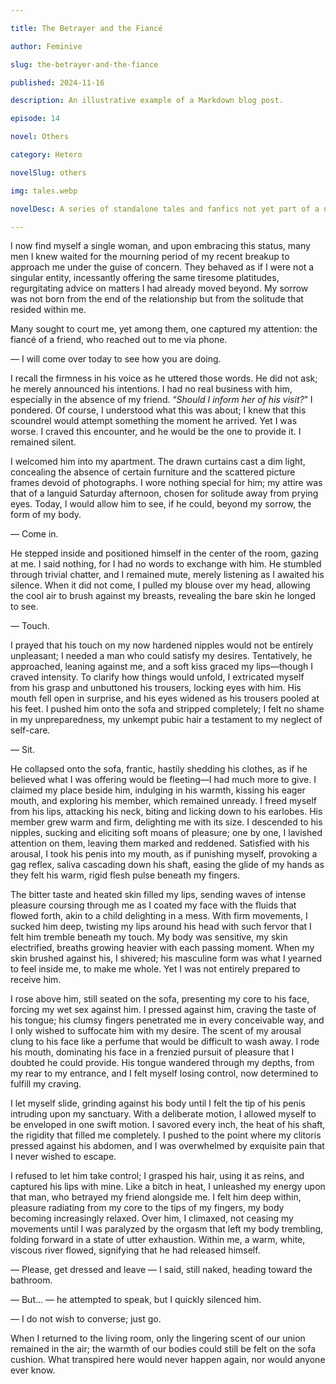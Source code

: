 ```yaml
---

title: The Betrayer and the Fiancé

author: Feminive

slug: the-betrayer-and-the-fiance

published: 2024-11-16

description: An illustrative example of a Markdown blog post.

episode: 14

novel: Others

category: Hetero

novelSlug: others

img: tales.webp

novelDesc: A series of standalone tales and fanfics not yet part of a novel.

---
```


I now find myself a single woman, and upon embracing this status, many men I knew waited for the mourning period of my recent breakup to approach me under the guise of concern. They behaved as if I were not a singular entity, incessantly offering the same tiresome platitudes, regurgitating advice on matters I had already moved beyond. My sorrow was not born from the end of the relationship but from the solitude that resided within me.

Many sought to court me, yet among them, one captured my attention: the fiancé of a friend, who reached out to me via phone.

— I will come over today to see how you are doing.

I recall the firmness in his voice as he uttered those words. He did not ask; he merely announced his intentions. I had no real business with him, especially in the absence of my friend. “_Should I inform her of his visit?_” I pondered. Of course, I understood what this was about; I knew that this scoundrel would attempt something the moment he arrived. Yet I was worse. I craved this encounter, and he would be the one to provide it. I remained silent.

I welcomed him into my apartment. The drawn curtains cast a dim light, concealing the absence of certain furniture and the scattered picture frames devoid of photographs. I wore nothing special for him; my attire was that of a languid Saturday afternoon, chosen for solitude away from prying eyes. Today, I would allow him to see, if he could, beyond my sorrow, the form of my body.

— Come in.

He stepped inside and positioned himself in the center of the room, gazing at me. I said nothing, for I had no words to exchange with him. He stumbled through trivial chatter, and I remained mute, merely listening as I awaited his silence. When it did not come, I pulled my blouse over my head, allowing the cool air to brush against my breasts, revealing the bare skin he longed to see.

— Touch.

I prayed that his touch on my now hardened nipples would not be entirely unpleasant; I needed a man who could satisfy my desires. Tentatively, he approached, leaning against me, and a soft kiss graced my lips—though I craved intensity. To clarify how things would unfold, I extricated myself from his grasp and unbuttoned his trousers, locking eyes with him. His mouth fell open in surprise, and his eyes widened as his trousers pooled at his feet. I pushed him onto the sofa and stripped completely; I felt no shame in my unpreparedness, my unkempt pubic hair a testament to my neglect of self-care.

— Sit.

He collapsed onto the sofa, frantic, hastily shedding his clothes, as if he believed what I was offering would be fleeting—I had much more to give. I claimed my place beside him, indulging in his warmth, kissing his eager mouth, and exploring his member, which remained unready. I freed myself from his lips, attacking his neck, biting and licking down to his earlobes. His member grew warm and firm, delighting me with its size. I descended to his nipples, sucking and eliciting soft moans of pleasure; one by one, I lavished attention on them, leaving them marked and reddened. Satisfied with his arousal, I took his penis into my mouth, as if punishing myself, provoking a gag reflex, saliva cascading down his shaft, easing the glide of my hands as they felt his warm, rigid flesh pulse beneath my fingers.

The bitter taste and heated skin filled my lips, sending waves of intense pleasure coursing through me as I coated my face with the fluids that flowed forth, akin to a child delighting in a mess. With firm movements, I sucked him deep, twisting my lips around his head with such fervor that I felt him tremble beneath my touch. My body was sensitive, my skin electrified, breaths growing heavier with each passing moment. When my skin brushed against his, I shivered; his masculine form was what I yearned to feel inside me, to make me whole. Yet I was not entirely prepared to receive him.

I rose above him, still seated on the sofa, presenting my core to his face, forcing my wet sex against him. I pressed against him, craving the taste of his tongue; his clumsy fingers penetrated me in every conceivable way, and I only wished to suffocate him with my desire. The scent of my arousal clung to his face like a perfume that would be difficult to wash away. I rode his mouth, dominating his face in a frenzied pursuit of pleasure that I doubted he could provide. His tongue wandered through my depths, from my rear to my entrance, and I felt myself losing control, now determined to fulfill my craving.

I let myself slide, grinding against his body until I felt the tip of his penis intruding upon my sanctuary. With a deliberate motion, I allowed myself to be enveloped in one swift motion. I savored every inch, the heat of his shaft, the rigidity that filled me completely. I pushed to the point where my clitoris pressed against his abdomen, and I was overwhelmed by exquisite pain that I never wished to escape.

I refused to let him take control; I grasped his hair, using it as reins, and captured his lips with mine. Like a bitch in heat, I unleashed my energy upon that man, who betrayed my friend alongside me. I felt him deep within, pleasure radiating from my core to the tips of my fingers, my body becoming increasingly relaxed. Over him, I climaxed, not ceasing my movements until I was paralyzed by the orgasm that left my body trembling, folding forward in a state of utter exhaustion. Within me, a warm, white, viscous river flowed, signifying that he had released himself.

— Please, get dressed and leave — I said, still naked, heading toward the bathroom.

— But... — he attempted to speak, but I quickly silenced him.

— I do not wish to converse; just go.

When I returned to the living room, only the lingering scent of our union remained in the air; the warmth of our bodies could still be felt on the sofa cushion. What transpired here would never happen again, nor would anyone ever know.